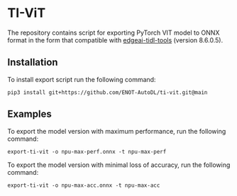 # TI-ViT

The repository contains script for exporting PyTorch VIT model to ONNX format in the form that compatible with 
[edgeai-tidl-tools](https://github.com/TexasInstruments/edgeai-tidl-tools) (version 8.6.0.5). 

## Installation

To install export script run the following command:
```commandline
pip3 install git+https://github.com/ENOT-AutoDL/ti-vit.git@main
```

## Examples

To export the model version with maximum performance, run the following command:
```commandline
export-ti-vit -o npu-max-perf.onnx -t npu-max-perf
```

To export the model version with minimal loss of accuracy, run the following command:
```commandline
export-ti-vit -o npu-max-acc.onnx -t npu-max-acc
```

